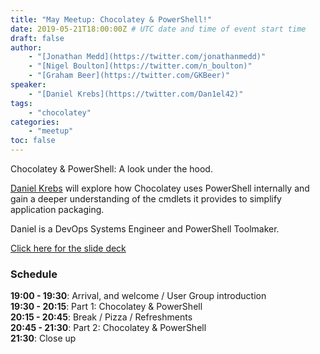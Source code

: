 ```yaml
---
title: "May Meetup: Chocolatey & PowerShell!"
date: 2019-05-21T18:00:00Z # UTC date and time of event start time
draft: false
author: 
    - "[Jonathan Medd](https://twitter.com/jonathanmedd)"
    - "[Nigel Boulton](https://twitter.com/n_boulton)"
    - "[Graham Beer](https://twitter.com/GKBeer)"
speaker: 
    - "[Daniel Krebs](https://twitter.com/Dan1el42)"
tags: 
    - "chocolatey"
categories: 
    - "meetup"
toc: false
---
```


Chocolatey & PowerShell: A look under the hood.

[Daniel Krebs](https://twitter.com/Dan1el42) will explore how Chocolatey uses PowerShell internally and gain a deeper understanding of the cmdlets it provides to simplify application packaging.

Daniel is a DevOps Systems Engineer and PowerShell Toolmaker.

[Click here for the slide deck](https://github.com/powershellorguk/SouthCoast/tree/master/Meetups/2019/May)

### Schedule

**19:00 - 19:30**: Arrival, and welcome / User Group introduction  
**19:30 - 20:15**: Part 1: Chocolatey & PowerShell  
**20:15 - 20:45**: Break / Pizza / Refreshments  
**20:45 - 21:30**: Part 2: Chocolatey & PowerShell  
**21:30**: Close up